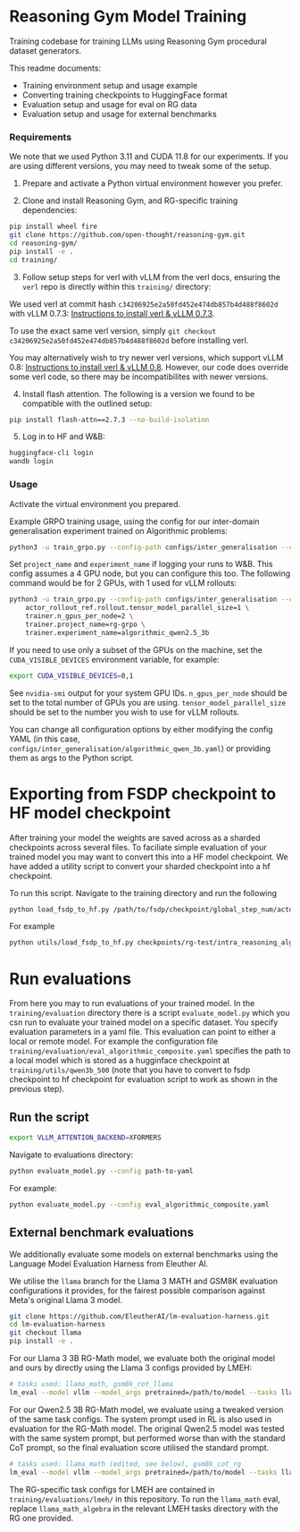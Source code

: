 # Reasoning Gym Model Training

Training codebase for training LLMs using Reasoning Gym procedural dataset generators.

This readme documents:

- Training environment setup and usage example
- Converting training checkpoints to HuggingFace format
- Evaluation setup and usage for eval on RG data
- Evaluation setup and usage for external benchmarks

### Requirements

We note that we used Python 3.11 and CUDA 11.8 for our experiments. If you are using different versions, you may need to tweak some of the setup.

1. Prepare and activate a Python virtual environment however you prefer.

2. Clone and install Reasoning Gym, and RG-specific training dependencies:

```bash
pip install wheel fire
git clone https://github.com/open-thought/reasoning-gym.git
cd reasoning-gym/
pip install -e .
cd training/
```

3. Follow setup steps for verl with vLLM from the verl docs, ensuring the `verl` repo is directly within this `training/` directory:

We used verl at commit hash `c34206925e2a50fd452e474db857b4d488f8602d` with vLLM 0.7.3: [Instructions to install verl & vLLM 0.7.3](https://verl.readthedocs.io/en/latest/README_vllm0.7.html).

To use the exact same verl version, simply `git checkout c34206925e2a50fd452e474db857b4d488f8602d` before installing verl.

You may alternatively wish to try newer verl versions, which support vLLM 0.8: [Instructions to install verl & vLLM 0.8](https://verl.readthedocs.io/en/latest/README_vllm0.8.html). However, our code does override some verl code, so there may be incompatibilites with newer versions.

4. Install flash attention. The following is a version we found to be compatible with the outlined setup:
```bash
pip install flash-attn==2.7.3 --no-build-isolation
```

5. Log in to HF and W&B:

```bash
huggingface-cli login
wandb login
```

### Usage

Activate the virtual environment you prepared.

Example GRPO training usage, using the config for our inter-domain generalisation experiment trained on Algorithmic problems:

```bash
python3 -u train_grpo.py --config-path configs/inter_generalisation --config-name algorithmic_qwen_3b
```

Set `project_name` and `experiment_name` if logging your runs to W&B. This config assumes a 4 GPU node, but you can configure this too. The following command would be for 2 GPUs, with 1 used for vLLM rollouts:

```bash
python3 -u train_grpo.py --config-path configs/inter_generalisation --config-name algorithmic_qwen_3b \
    actor_rollout_ref.rollout.tensor_model_parallel_size=1 \
    trainer.n_gpus_per_node=2 \
    trainer.project_name=rg-grpo \
    trainer.experiment_name=algorithmic_qwen2.5_3b
```

If you need to use only a subset of the GPUs on the machine, set the `CUDA_VISIBLE_DEVICES` environment variable, for example:

```bash
export CUDA_VISIBLE_DEVICES=0,1
```

See `nvidia-smi` output for your system GPU IDs. `n_gpus_per_node` should be set to the total number of GPUs you are using. `tensor_model_parallel_size` should be set to the number you wish to use for vLLM rollouts.

You can change all configuration options by either modifying the config YAML (in this case, `configs/inter_generalisation/algorithmic_qwen_3b.yaml`) or providing them as args to the Python script.


# Exporting from FSDP checkpoint to HF model checkpoint

After training your model the weights are saved across as a sharded checkpoints across several files. To faciliate simple evaluation of your trained model you may want to convert this into a HF model checkpoint. We have added a utility script to convert your sharded checkpoint into a hf checkpoint.

To run this script. Navigate to the training directory and run the following

```bash
python load_fsdp_to_hf.py /path/to/fsdp/checkpoint/global_step_num/actor /path/to/hugginface/checkpoint/global_step_num/actor/huggingface saved_model_name
```

For example

```bash
python utils/load_fsdp_to_hf.py checkpoints/rg-test/intra_reasoning_algorithmic_qwen_3b_composite/global_step_400/actor/ checkpoints/rg-test/intra_reasoning_algorithmic_qwen_3b_composite/global_step_400/actor/huggingface qwen3b
```

# Run evaluations

From here you may to run evaluations of your trained model. In the `training/evaluation` directory there is a script `evaluate_model.py` which you csn run to evaluate your trained model on a specific dataset. You specify evaluation parameters in a yaml file. This evaluation can point to either a local or remote model. For example the configuration file `training/evaluation/eval_algorithmic_composite.yaml` specifies the path to a local model which is stored as a hugginface checkpoint at `training/utils/qwen3b_500` (note that you have to convert to fsdp checkpoint to hf checkpoint for evaluation script to work as shown in the previous step).

## Run the script

```bash
export VLLM_ATTENTION_BACKEND=XFORMERS
```

Navigate to evaluations directory:

```bash
python evaluate_model.py --config path-to-yaml
```

For example:

```bash
python evaluate_model.py --config eval_algorithmic_composite.yaml
```

## External benchmark evaluations

We additionally evaluate some models on external benchmarks using the Language Model Evaluation Harness from Eleuther AI.

We utilise the `llama` branch for the Llama 3 MATH and GSM8K evaluation configurations it provides, for the fairest possible comparison against Meta's original Llama 3 model.

```bash
git clone https://github.com/EleutherAI/lm-evaluation-harness.git
cd lm-evaluation-harness
git checkout llama
pip install -e .
```

For our Llama 3 3B RG-Math model, we evaluate both the original model and ours by directly using the Llama 3 configs provided by LMEH:

```bash
# tasks used: llama_math, gsm8k_cot_llama
lm_eval --model vllm --model_args pretrained=/path/to/model --tasks llama_math --batch_size auto --output_path results/ --apply_chat_template --fewshot_as_multiturn
```

For our Qwen2.5 3B RG-Math model, we evaluate using a tweaked version of the same task configs. The system prompt used in RL is also used in evaluation for the RG-Math model. The original Qwen2.5 model was tested with the same system prompt, but performed worse than with the standard CoT prompt, so the final evaluation score utilised the standard prompt.

```bash
# tasks used: llama_math (edited, see below), gsm8k_cot_rg
lm_eval --model vllm --model_args pretrained=/path/to/model --tasks llama_math --batch_size auto --output_path results/
```

The RG-specific task configs for LMEH are contained in `training/evaluations/lmeh/` in this repository. To run the `llama_math` eval, replace `llama_math_algebra` in the relevant LMEH tasks directory with the RG one provided.
